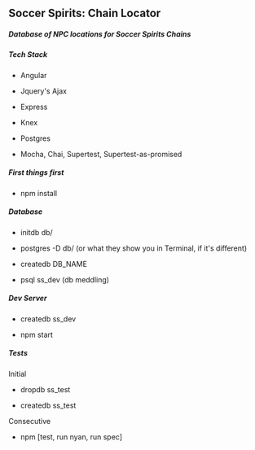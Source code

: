 ## Soccer Spirits: Chain Locator

##### Database of NPC locations for Soccer Spirits Chains

##### Tech Stack
- Angular

- Jquery's Ajax

- Express

- Knex

- Postgres

- Mocha, Chai, Supertest, Supertest-as-promised

##### First things first

- npm install

##### Database

- initdb db/

- postgres -D db/ (or what they show you in Terminal, if it's different)

- createdb DB_NAME

- psql ss_dev (db meddling)


##### Dev Server

- createdb ss_dev

- npm start

##### Tests

Initial
- dropdb ss_test

- createdb ss_test

Consecutive
- npm [test, run nyan, run spec]
